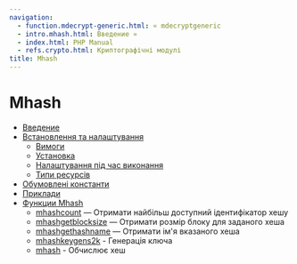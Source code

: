 ```yaml
---
navigation:
  - function.mdecrypt-generic.html: « mdecryptgeneric
  - intro.mhash.html: Введение »
  - index.html: PHP Manual
  - refs.crypto.html: Криптографічні модулі
title: Mhash
---
```

# Mhash

-   [Введение](intro.mhash.html)
-   [Встановлення та налаштування](mhash.setup.html)
    -   [Вимоги](mhash.requirements.html)
    -   [Установка](mhash.installation.html)
    -   [Налаштування під час виконання](mhash.configuration.html)
    -   [Типи ресурсів](mhash.resources.html)
-   [Обумовлені константи](mhash.constants.html)
-   [Приклади](mhash.examples.html)
-   [Функции Mhash](ref.mhash.html)
    -   [mhashcount](function.mhash-count.html) — Отримати найбільш доступний ідентифікатор хешу
    -   [mhashgetblocksize](function.mhash-get-block-size.html) — Отримати розмір блоку для заданого хеша
    -   [mhashgethashname](function.mhash-get-hash-name.html) — Отримати ім'я вказаного хеша
    -   [mhashkeygens2k](function.mhash-keygen-s2k.html) - Генерація ключа
    -   [mhash](function.mhash.html) - Обчислює хеш
